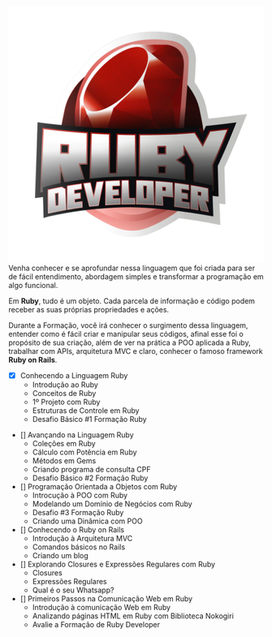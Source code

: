 ![](img/logo_formacao_ruby_dio.png)
Venha conhecer e se aprofundar nessa linguagem que
foi criada para ser de fácil entendimento, abordagem
simples e transformar a programação em algo funcional.

Em **Ruby**, tudo é um objeto. Cada parcela de informação
e código podem receber as suas próprias propriedades e ações.

Durante a Formação, você irá conhecer o surgimento
dessa linguagem, entender como é fácil criar e
manipular seus códigos, afinal esse foi o propósito
de sua criação, além de ver na prática a POO aplicada a
Ruby, trabalhar com APIs, arquitetura MVC e claro,
conhecer o famoso framework **Ruby on Rails**.

- [x] Conhecendo a Linguagem Ruby
  * Introdução ao Ruby
  * Conceitos de Ruby
  * 1º Projeto com Ruby
  * Estruturas de Controle em Ruby
  * Desafio Básico #1 Formação Ruby
- [] Avançando na Linguagem Ruby
  * Coleções em Ruby
  * Cálculo com Potência em Ruby
  * Métodos em Gems
  * Criando programa de consulta CPF
  * Desafio Básico #2 Formação Ruby
- [] Programação Orientada a Objetos com Ruby
  * Introcução à POO com Ruby
  * Modelando um Domínio de Negócios com Ruby
  * Desafio #3 Formação Ruby
  * Criando uma Dinâmica com POO 
- [] Conhecendo o Ruby on Rails
  * Introdução à Arquitetura MVC
  * Comandos básicos no Rails
  * Criando um blog
- [] Explorando Closures e Expressões Regulares com Ruby
  * Closures
  * Expressões Regulares
  * Qual é o seu Whatsapp?
- [] Primeiros Passos na Comunicação Web em Ruby
  * Introdução à comunicação Web em Ruby
  * Analizando páginas HTML em Ruby com Biblioteca Nokogiri
  * Avalie a Formação de Ruby Developer